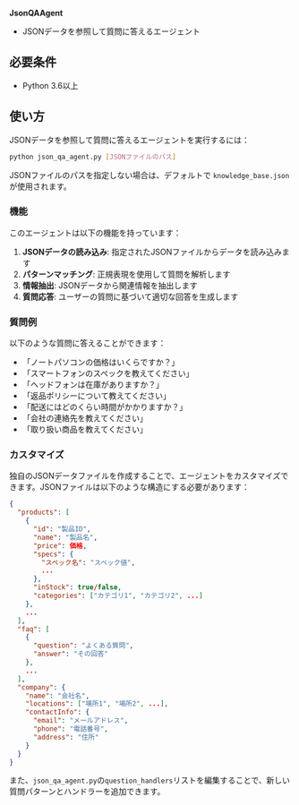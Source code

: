 **JsonQAAgent** 

- JSONデータを参照して質問に答えるエージェント

## 必要条件

- Python 3.6以上

## 使い方

JSONデータを参照して質問に答えるエージェントを実行するには：

```bash
python json_qa_agent.py [JSONファイルのパス]
```

JSONファイルのパスを指定しない場合は、デフォルトで `knowledge_base.json` が使用されます。

### 機能

このエージェントは以下の機能を持っています：

1. **JSONデータの読み込み**: 指定されたJSONファイルからデータを読み込みます
2. **パターンマッチング**: 正規表現を使用して質問を解析します
3. **情報抽出**: JSONデータから関連情報を抽出します
4. **質問応答**: ユーザーの質問に基づいて適切な回答を生成します

### 質問例

以下のような質問に答えることができます：

- 「ノートパソコンの価格はいくらですか？」
- 「スマートフォンのスペックを教えてください」
- 「ヘッドフォンは在庫がありますか？」
- 「返品ポリシーについて教えてください」
- 「配送にはどのくらい時間がかかりますか？」
- 「会社の連絡先を教えてください」
- 「取り扱い商品を教えてください」

### カスタマイズ

独自のJSONデータファイルを作成することで、エージェントをカスタマイズできます。JSONファイルは以下のような構造にする必要があります：

```json
{
  "products": [
    {
      "id": "製品ID",
      "name": "製品名",
      "price": 価格,
      "specs": {
        "スペック名": "スペック値",
        ...
      },
      "inStock": true/false,
      "categories": ["カテゴリ1", "カテゴリ2", ...]
    },
    ...
  ],
  "faq": [
    {
      "question": "よくある質問",
      "answer": "その回答"
    },
    ...
  ],
  "company": {
    "name": "会社名",
    "locations": ["場所1", "場所2", ...],
    "contactInfo": {
      "email": "メールアドレス",
      "phone": "電話番号",
      "address": "住所"
    }
  }
}
```

また、`json_qa_agent.py`の`question_handlers`リストを編集することで、新しい質問パターンとハンドラーを追加できます。
